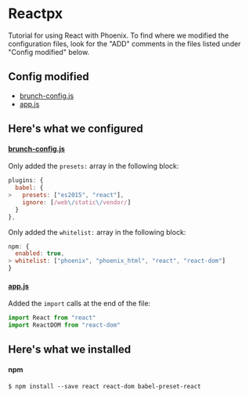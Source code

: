 # Reactpx

Tutorial for using React with Phoenix.  To find where we modified the configuration files, look for the "ADD" comments in the files listed under "Config modified" below.

## Config modified
- [brunch-config.js](/brunch-config.js)
- [app.js](/web/static/js/app.js)

## Here's what we configured

#### [brunch-config.js](/brunch-config.js)

Only added the `presets:` array in the following block:
```javascript
plugins: {
  babel: {
>   presets: ["es2015", "react"],
    ignore: [/web\/static\/vendor/]
  }
},
```

Only added the `whitelist:` array in the following block:
```javascript
npm: {
  enabled: true,
> whitelist: ["phoenix", "phoenix_html", "react", "react-dom"]
}
```

#### [app.js](/web/static/js/app.js)

Added the `import` calls at the end of the file:
```javascript
import React from "react"
import ReactDOM from "react-dom"
```

## Here's what we installed

#### npm

```
$ npm install --save react react-dom babel-preset-react
```
